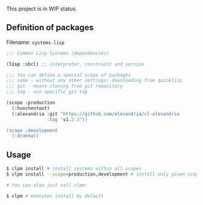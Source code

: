 This project is in WIP status.

## Definition of packages

Filename: `systems.lisp`

```lisp
;;; Common Lisp Systems (dependencies)

(lisp :sbcl) ;; interpreter, constraint and version

;;; You can define a special scope of packages
;;; name - without any other settings: downloading from quicklisp
;;; git - means cloning from git repository
;;; tag - use specific git tag

(scope :production
  (:hunchentoot)
  (:alexandria :git "https://github.com/alexandria/cl-alexandria
               :tag "v1.2.3"))

(scope :development
  (:drakma))
```

## Usage

```bash
$ clpm install # install systems within all scopes
$ clpm install --scope=production,development # install only given scope(s)

# You can also just call clpm:

$ clpm # executes install by default
```